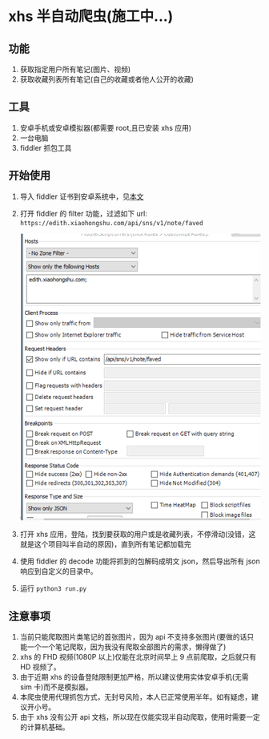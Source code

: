 # xhs 半自动爬虫(施工中...)

## 功能

1. 获取指定用户所有笔记(图片、视频)
2. 获取收藏列表所有笔记(自己的收藏或者他人公开的收藏)

## 工具

1. 安卓手机或安卓模拟器(都需要 root,且已安装 xhs 应用)
2. 一台电脑
3. fiddler 抓包工具

## 开始使用

1. 导入 fiddler 证书到安卓系统中，见[本文](https://www.jianshu.com/p/808245865dfd)
2. 打开 fiddler 的 filter 功能，过滤如下 url: `https://edith.xiaohongshu.com/api/sns/v1/note/faved`

    ![fiddlerconfig](/img/fiddlerconfig.png)

3. 打开 xhs 应用，登陆，找到要获取的用户或是收藏列表，不停滑动(没错，这就是这个项目叫半自动的原因)，直到所有笔记都加载完
4. 使用 fiddler 的 decode 功能将抓到的包解码成明文 json，然后导出所有 json 响应到自定义的目录中。
5. 运行 `python3 run.py`

## 注意事项

1. 当前只能爬取图片类笔记的首张图片，因为 api 不支持多张图片(要做的话只能一个一个笔记爬取，因为我没有爬取全部图片的需求，懒得做了)
2. xhs 的 FHD 视频(1080P 以上)仅能在北京时间早上 9 点前爬取，之后就只有 HD 视频了。
3. 由于近期 xhs 的设备登陆限制更加严格，所以建议使用实体安卓手机(无需 sim 卡)而不是模拟器。
4. 本爬虫使用代理抓包方式，无封号风险，本人已正常使用半年。如有疑虑，建议开小号。
5. 由于 xhs 没有公开 api 文档，所以现在仅能实现半自动爬取，使用时需要一定的计算机基础。
